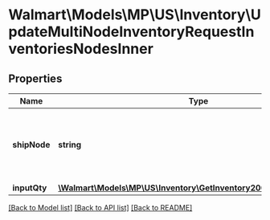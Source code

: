 # Walmart\Models\MP\US\Inventory\UpdateMultiNodeInventoryRequestInventoriesNodesInner

## Properties

Name | Type | Description | Notes
------------ | ------------- | ------------- | -------------
**shipNode** | **string** | ShipNode Id of the ship node for which the inventory is requested |
**inputQty** | [**\Walmart\Models\MP\US\Inventory\GetInventory200ResponseQuantity**](GetInventory200ResponseQuantity.md) |  |


[[Back to Model list]](./) [[Back to API list]](../../../../../README.md#supported-apis) [[Back to README]](../../../../../README.md)
